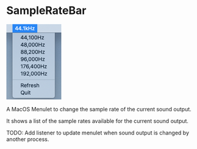 # SampleRateBar

![screenshot of SampleRateBar](https://github.com/hug963/sampleratebar/blob/master/screenshot.png?raw=true)

A MacOS Menulet to change the sample rate of the current sound output.

It shows a list of the sample rates available for the current sound output.

TODO: Add listener to update menulet when sound output is changed by another process.

